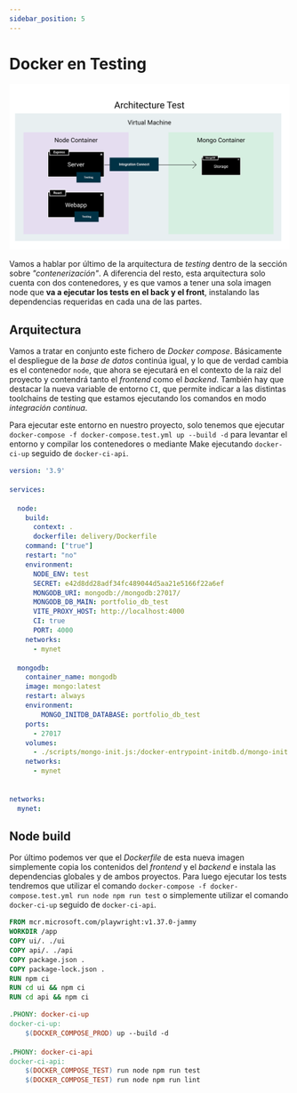 ```yaml
---
sidebar_position: 5
---
```


# Docker en Testing

![Docker testing](../../static/img/tutorial/container/2_container_test.svg)

Vamos a hablar por último de la arquitectura de *testing* dentro de la sección sobre *"contenerización"*. A diferencia del resto, esta arquitectura solo cuenta con dos contenedores, y es que vamos a tener una sola imagen node que **va a ejecutar los tests en el back y el front**, instalando las dependencias requeridas en cada una de las partes.

## Arquitectura

Vamos a tratar en conjunto este fichero de *Docker compose*. Básicamente el despliegue de la *base de datos* continúa igual, y lo que de verdad cambia es el contenedor `node`, que ahora se ejecutará en el contexto de la raiz del proyecto y contendrá tanto el *frontend* como el *backend*. También hay que destacar la nueva variable de entorno `CI`, que permite indicar a las distintas toolchains de testing que estamos ejecutando los comandos en modo *integración continua*.

Para ejecutar este entorno en nuestro proyecto, solo tenemos que ejecutar `docker-compose -f docker-compose.test.yml up --build -d` para levantar el entorno y compilar los contenedores o mediante Make ejecutando `docker-ci-up` seguido de `docker-ci-api`.

```yaml title="docker.compose.test.yml"
version: '3.9'

services:

  node:
    build:
      context: .
      dockerfile: delivery/Dockerfile
    command: ["true"]
    restart: "no"
    environment:
      NODE_ENV: test
      SECRET: e42d8dd28adf34fc489044d5aa21e5166f22a6ef
      MONGODB_URI: mongodb://mongodb:27017/
      MONGODB_DB_MAIN: portfolio_db_test
      VITE_PROXY_HOST: http://localhost:4000
      CI: true
      PORT: 4000
    networks:
      - mynet

  mongodb:
    container_name: mongodb
    image: mongo:latest
    restart: always
    environment:
        MONGO_INITDB_DATABASE: portfolio_db_test
    ports:
      - 27017
    volumes:
      - ./scripts/mongo-init.js:/docker-entrypoint-initdb.d/mongo-init.js:ro
    networks:
      - mynet


networks:
  mynet:
```

## Node build

Por último podemos ver que el *Dockerfile* de esta nueva imagen simplemente copia los contenidos del *frontend* y el *backend* e instala las dependencias globales y de ambos proyectos. Para luego ejecutar los tests tendremos que utilizar el comando `docker-compose -f docker-compose.test.yml run node npm run test` o simplemente utilizar el comando `docker-ci-up` seguido de `docker-ci-api`.

```dockerfile title="delivery/Dockerfile"
FROM mcr.microsoft.com/playwright:v1.37.0-jammy
WORKDIR /app
COPY ui/. ./ui
COPY api/. ./api
COPY package.json .
COPY package-lock.json .
RUN npm ci
RUN cd ui && npm ci
RUN cd api && npm ci
```

```makefile title="Makefile"
.PHONY: docker-ci-up
docker-ci-up:
    $(DOCKER_COMPOSE_PROD) up --build -d

.PHONY: docker-ci-api
docker-ci-api:
    $(DOCKER_COMPOSE_TEST) run node npm run test
    $(DOCKER_COMPOSE_TEST) run node npm run lint
```
